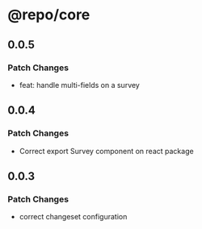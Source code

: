 # @repo/core

## 0.0.5

### Patch Changes

- feat: handle multi-fields on a survey

## 0.0.4

### Patch Changes

- Correct export Survey component on react package

## 0.0.3

### Patch Changes

- correct changeset configuration
